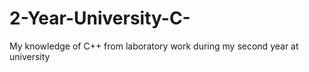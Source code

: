 # 2-Year-University-C-
My knowledge of C++ from laboratory work during my second year at university

